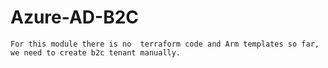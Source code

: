 # Azure-AD-B2C
```
For this module there is no  terraform code and Arm templates so far, we need to create b2c tenant manually. 
```


